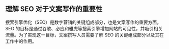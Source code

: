 ## 理解 SEO 对于文案写作的重要性

搜索引擎优化（SEO）是数字营销的关键组成部分，也是文案写作的重要方面。SEO 的目标是通过谷歌、必应和雅虎等搜索引擎增加网站的可见性，并吸引相关流量。为了实现这一目标，文案撰写人员需要了解 SEO 的关键组成部分以及其在工作中的作用。
